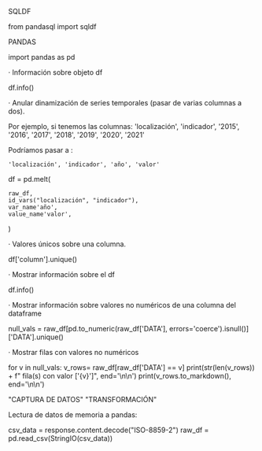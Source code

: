SQLDF 

  from pandasql import sqldf 

 

 PANDAS 

  import pandas as pd 

 

 

 

· Información sobre objeto df 

  df.info() 

 

· Anular dinamización de series temporales (pasar de varias columnas a dos). 

 

  Por ejemplo, si tenemos las columnas: 
    'localización', 'indicador', '2015', '2016', '2017', '2018', '2019', '2020', '2021' 

 

  Podríamos pasar a : 

    'localización', 'indicador', 'año', 'valor' 

 

  df = pd.melt( 

    raw_df, 
    id_vars("localización", "indicador"), 
    var_name'año', 
    value_name'valor', 
  ) 

 

· Valores únicos sobre una columna. 

  df['column'].unique() 

 

· Mostrar información sobre el df 

  df.info() 

 

· Mostrar información sobre valores no numéricos de una columna del dataframe 

  null_vals = raw_df[pd.to_numeric(raw_df['DATA'], errors='coerce').isnull()]['DATA'].unique() 

 

· Mostrar filas con valores no numéricos 

  for v in null_vals: 
    v_rows= raw_df[raw_df['DATA'] == v] 
    print(str(len(v_rows)) + f" fila(s) con valor ['{v}']", end='\n\n') 
    print(v_rows.to_markdown(), end='\n\n') 

 

 

"CAPTURA DE DATOS" "TRANSFORMACIÓN" 

Lectura de datos de memoria a pandas: 

csv_data = response.content.decode("ISO-8859-2") 
raw_df = pd.read_csv(StringIO(csv_data)) 

 

 

 

 

 

